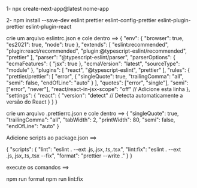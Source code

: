 1- npx create-next-app@latest nome-app

2- npm install --save-dev eslint prettier eslint-config-prettier eslint-plugin-prettier eslint-plugin-react

crie um arquivo eslintrc.json e cole dentro ==>
{
"env": {
"browser": true,
"es2021": true,
"node": true
},
"extends": [
"eslint:recommended",
"plugin:react/recommended",
"plugin:@typescript-eslint/recommended",
"prettier"
],
"parser": "@typescript-eslint/parser",
"parserOptions": {
"ecmaFeatures": {
"jsx": true
},
"ecmaVersion": "latest",
"sourceType": "module"
},
"plugins": [
"react",
"@typescript-eslint",
"prettier"
],
"rules": {
"prettier/prettier": [
"error",
{
"singleQuote": true,
"trailingComma": "all",
"semi": false,
"endOfLine": "auto"
}
],
"quotes": ["error", "single"],
"semi": ["error", "never"],
"react/react-in-jsx-scope": "off" // Adicione esta linha
},
"settings": {
"react": {
"version": "detect" // Detecta automaticamente a versão do React
}
}
}

crie um arquivo .prettierrc.json e cole dentro ==>
{
"singleQuote": true,
"trailingComma": "all",
"tabWidth": 2,
"printWidth": 80,
"semi": false,
"endOfLine": "auto"
}

Adicione scripts ao package.json ==>

{
"scripts": {
"lint": "eslint . --ext .js,.jsx,.ts,.tsx",
"lint:fix": "eslint . --ext .js,.jsx,.ts,.tsx --fix",
"format": "prettier --write ."
}
}

execute os comandos ==>

npm run format
npm run lint:fix
